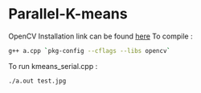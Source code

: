 # Parallel-K-means

OpenCV Installation link can be found [here](http://docs.opencv.org/2.4/doc/tutorials/introduction/linux_install/linux_install.html)
To compile : 
```bash 
g++ a.cpp `pkg-config --cflags --libs opencv`
```
To run kmeans_serial.cpp : 
```bash
./a.out test.jpg
```
